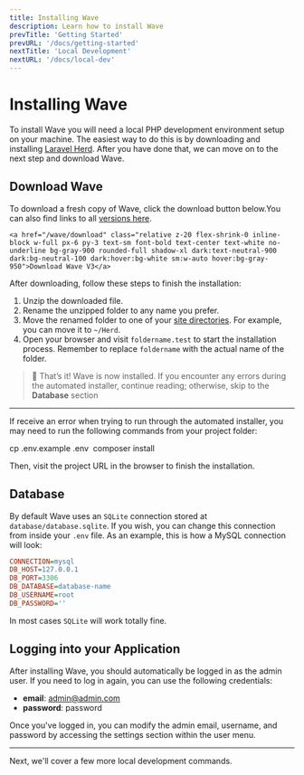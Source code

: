 ```yaml
---
title: Installing Wave
description: Learn how to install Wave
prevTitle: 'Getting Started'
prevURL: '/docs/getting-started'
nextTitle: 'Local Development'
nextURL: '/docs/local-dev'
---
```


# Installing Wave

To install Wave you will need a local PHP development environment setup on your machine. The easiest way to do this is by downloading and installing <a href="https://herd.laravel.com" target="_blank">Laravel Herd</a>. After you have done that, we can move on to the next step and download Wave.

## Download Wave

To download a fresh copy of Wave, click the download button below.<span class="hidden">You can also find links to all <a href="https://github.com/thedevdojo/wave/tags" target="_blank">versions here</a>.</span>

<div class="relative flex items-start justify-start">
<div class="relative flex items-center justify-center p-1 mb-5 overflow-hidden duration-300 ease-out border border-gray-200 rounded-full dark:border-neutral-800 group">
    <div class="absolute top-1/2 left-1/2 -translate-x-1/2 w-[250px] rounded-full group-hover:opacity-100 opacity-0 blur-sm duration-300 ease-out scale-100 h-[250px] -translate-y-1/2 origin-center">
        <span class="absolute inset-0 w-full h-full rounded-full bg-gradient-to-r from-indigo-500 via-teal-300 to-blue-500 group-hover:animate-spin-slow"></span>
    </div>
    
    <a href="/wave/download" class="relative z-20 flex-shrink-0 inline-block w-full px-6 py-3 text-sm font-bold text-center text-white no-underline bg-gray-900 rounded-full shadow-xl dark:text-neutral-900 dark:bg-neutral-100 dark:hover:bg-white sm:w-auto hover:bg-gray-950">Download Wave V3</a>
</div>
</div>



After downloading, follow these steps to finish the installation:

1. Unzip the downloaded file.
2. Rename the unzipped folder to any name you prefer.
3. Move the renamed folder to one of your <a href="https://herd.laravel.com/docs/1/getting-started/sites" target="_blank">site directories</a>. For example, you can move it to `~/Herd`.
4. Open your browser and visit `foldername.test` to start the installation process. Remember to replace `foldername` with the actual name of the folder.

> 🎉 That’s it! Wave is now installed. If you encounter any errors during the automated installer, continue reading; otherwise, skip to the **Database** section

---

If receive an error when trying to run through the automated installer, you may need to run the following commands from your project folder:

<div class="p-5 font-mono text-sm bg-gray-800 rounded-xl leading-[24px] whitespace-break-spaces"><span class="text-[#62d6e8]">cp</span> <span class="text-[#f8e164]">.env.example</span> <span class="text-[#f8e164]">.env</span>&nbsp;
<span class="text-[#62d6e8]">composer</span> <span class="text-[#f8e164]">install</span></div>

Then, visit the project URL in the browser to finish the installation.

## Database

By default Wave uses an `SQLite` connection stored at `database/database.sqlite`. If you wish, you can change this connection from inside your `.env` file. As an example, this is how a MySQL connection will look: 

```ini
CONNECTION=mysql
DB_HOST=127.0.0.1
DB_PORT=3306
DB_DATABASE=database-name
DB_USERNAME=root
DB_PASSWORD=''
```

In most cases `SQLite` will work totally fine.

<a name="login"></a>
## Logging into your Application

After installing Wave, you should automatically be logged in as the admin user. If you need to log in again, you can use the following credentials:

- **email**: admin@admin.com
- **password**: password

Once you've logged in, you can modify the admin email, username, and password by accessing the settings section within the user menu.

---

Next, we'll cover a few more local development commands.
